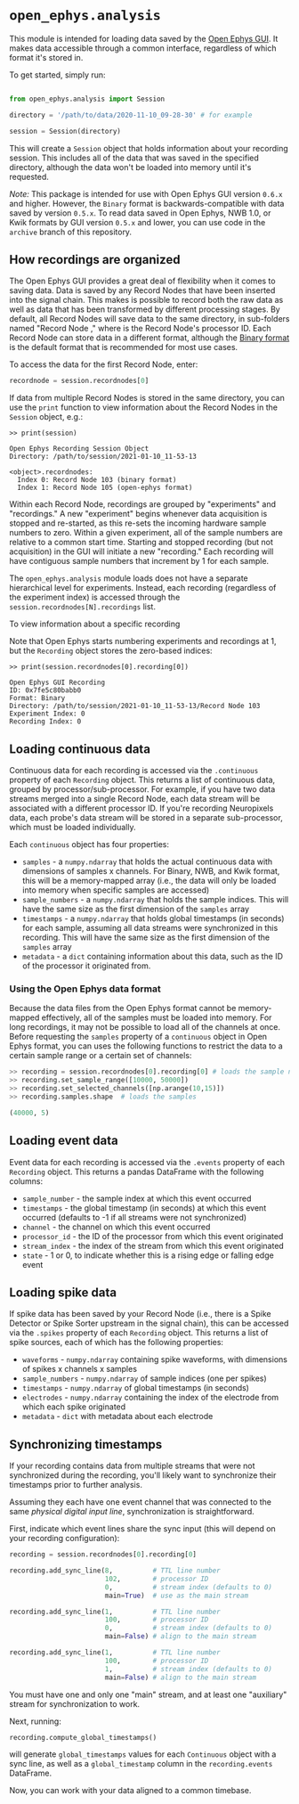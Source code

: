 # `open_ephys.analysis`

This module is intended for loading data saved by the [Open Ephys GUI](https://open-ephys.org/gui). It makes data accessible through a common interface, regardless of which format it's stored in.

To get started, simply run:

```python

from open_ephys.analysis import Session

directory = '/path/to/data/2020-11-10_09-28-30' # for example

session = Session(directory)
```

This will create a `Session` object that holds information about your recording session. This includes all of the data that was saved in the specified directory, although the data won't be loaded into memory until it's requested.

*Note:* This package is intended for use with Open Ephys GUI version `0.6.x` and higher. However, the `Binary` format is backwards-compatible with data saved by version `0.5.x`. To read data saved in Open Ephys, NWB 1.0, or Kwik formats by GUI version `0.5.x` and lower, you can use code in the `archive` branch of this repository.

## How recordings are organized

The Open Ephys GUI provides a great deal of flexibility when it comes to saving data. Data is saved by any Record Nodes that have been inserted into the signal chain. This makes is possible to record both the raw data as well as data that has been transformed by different processing stages. By default, all Record Nodes will save data to the same directory, in sub-folders named "Record Node <ID>," where <ID> is the Record Node's processor ID. Each Record Node can store data in a different format, although the [Binary format](https://open-ephys.github.io/gui-docs/User-Manual/Recording-data/Binary-format.html) is the default format that is recommended for most use cases.

To access the data for the first Record Node, enter:

```python
recordnode = session.recordnodes[0]
```

If data from multiple Record Nodes is stored in the same directory, you can use the `print` function to view information about the Record Nodes in the `Session` object, e.g.:

```
>> print(session)

Open Ephys Recording Session Object
Directory: /path/to/session/2021-01-10_11-53-13

<object>.recordnodes:
  Index 0: Record Node 103 (binary format)
  Index 1: Record Node 105 (open-ephys format)

```

Within each Record Node, recordings are grouped by "experiments" and "recordings." A new "experiment" begins whenever data acquisition is stopped and re-started, as this re-sets the incoming hardware sample numbers to zero. Within a given experiment, all of the sample numbers are relative to a common start time. Starting and stopped recording (but not acquisition) in the GUI will initiate a new "recording." Each recording will have contiguous sample numbers that increment by 1 for each sample.

The `open_ephys.analysis` module loads does not have a separate hierarchical level for experiments. Instead, each recording (regardless of the experiment index) is accessed through the `session.recordnodes[N].recordings` list.

To view information about a specific recording

Note that Open Ephys starts numbering experiments and recordings at 1, but the `Recording` object stores the zero-based indices:

```
>> print(session.recordnodes[0].recording[0])

Open Ephys GUI Recording
ID: 0x7fe5c80babb0
Format: Binary
Directory: /path/to/session/2021-01-10_11-53-13/Record Node 103
Experiment Index: 0
Recording Index: 0

```

## Loading continuous data

Continuous data for each recording is accessed via the `.continuous` property of each `Recording` object. This returns a list of continuous data, grouped by processor/sub-processor. For example, if you have two data streams merged into a single Record Node, each data stream will be associated with a different processor ID. If you're recording Neuropixels data, each probe's data stream will be stored in a separate sub-processor, which must be loaded individually.

Each `continuous` object has four properties:

- `samples` - a `numpy.ndarray` that holds the actual continuous data with dimensions of samples x channels. For Binary, NWB, and Kwik format, this will be a memory-mapped array (i.e., the data will only be loaded into memory when specific samples are accessed)
- `sample_numbers` - a `numpy.ndarray` that holds the sample indices. This will have the same size as the first dimension of the `samples` array
- `timestamps` - a `numpy.ndarray` that holds global timestamps (in seconds) for each sample, assuming all data streams were synchronized in this recording. This will have the same size as the first dimension of the `samples` array
- `metadata` - a `dict` containing information about this data, such as the ID of the processor it originated from.

### Using the Open Ephys data format

Because the data files from the Open Ephys format cannot be memory-mapped effectively, all of the samples must be loaded into memory. For long recordings, it may not be possible to load all of the channels at once. Before requesting the `samples` property of a `continuous` object in Open Ephys format, you can uses the following functions to restrict the data to a certain sample range or a certain set of channels:

```python
>> recording = session.recordnodes[0].recording[0] # loads the sample numbers, timestamps, and metadata
>> recording.set_sample_range([10000, 50000])
>> recording.set_selected_channels([np.arange(10,15)])
>> recording.samples.shape  # loads the samples

(40000, 5)

```

## Loading event data

Event data for each recording is accessed via the `.events` property of each `Recording` object. This returns a pandas DataFrame with the following columns:

- `sample_number` - the sample index at which this event occurred
- `timestamps` - the global timestamp (in seconds) at which this event occurred (defaults to -1 if all streams were not synchronized)
- `channel` - the channel on which this event occurred
- `processor_id` - the ID of the processor from which this event originated
- `stream_index` - the index of the stream from which this event originated
- `state` - 1 or 0, to indicate whether this is a rising edge or falling edge event

## Loading spike data

If spike data has been saved by your Record Node (i.e., there is a Spike Detector or Spike Sorter upstream in the signal chain), this can be accessed via the `.spikes` property of each `Recording` object. This returns a list of spike sources, each of which has the following properties:

- `waveforms` - `numpy.ndarray` containing spike waveforms, with dimensions of spikes x channels x samples
- `sample_numbers` - `numpy.ndarray` of sample indices (one per spikes)
- `timestamps` - `numpy.ndarray` of global timestamps (in seconds)
- `electrodes` - `numpy.ndarray` containing the index of the electrode from which each spike originated
- `metadata` - `dict` with metadata about each electrode

## Synchronizing timestamps

If your recording contains data from multiple streams that were not synchronized during the recording, you'll likely want to synchronize their timestamps prior to further analysis.

Assuming they each have one event channel that was connected to the same _physical digital input line_, synchronization is straightforward.

First, indicate which event lines share the sync input (this will depend on your recording configuration):

```python
recording = session.recordnodes[0].recording[0]

recording.add_sync_line(8,          # TTL line number
                        102,        # processor ID
                        0,          # stream index (defaults to 0)
                        main=True)  # use as the main stream

recording.add_sync_line(1,          # TTL line number
                        100,        # processor ID
                        0,          # stream index (defaults to 0)
                        main=False) # align to the main stream

recording.add_sync_line(1,          # TTL line number
                        100,        # processor ID
                        1,          # stream index (defaults to 0)
                        main=False) # align to the main stream
```

You must have one and only one "main" stream, and at least one "auxiliary" stream for synchronization to work.

Next, running:

```python
recording.compute_global_timestamps()
```

will generate `global_timestamps` values for each `Continuous` object with a sync line, as well as a `global_timestamp` column in the `recording.events` DataFrame.

Now, you can work with your data aligned to a common timebase.
